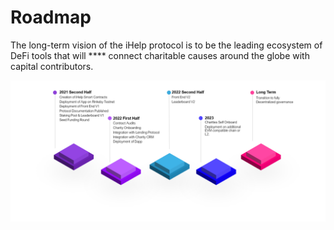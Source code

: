 # Roadmap

The long-term vision of the iHelp protocol is to be the leading ecosystem of DeFi tools that will **** connect charitable causes around the globe with capital contributors.&#x20;

![](.gitbook/assets/Roadmap.png)
